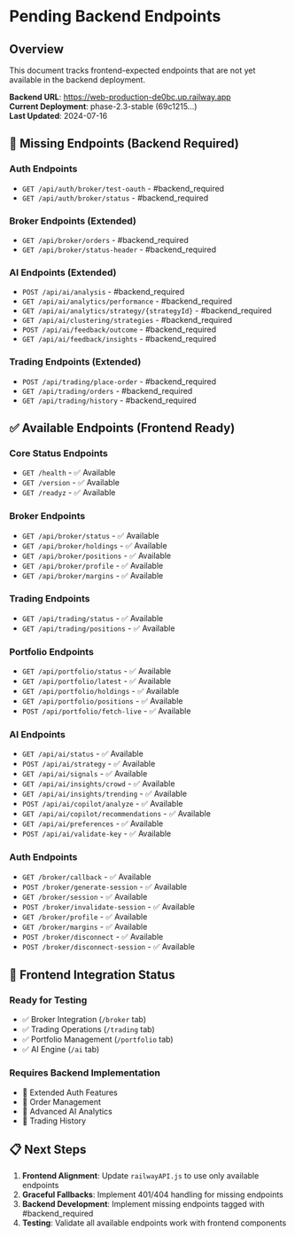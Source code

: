 # Pending Backend Endpoints

## Overview
This document tracks frontend-expected endpoints that are not yet available in the backend deployment.

**Backend URL**: https://web-production-de0bc.up.railway.app  
**Current Deployment**: phase-2.3-stable (69c1215...)  
**Last Updated**: 2024-07-16

## 🔴 Missing Endpoints (Backend Required)

### Auth Endpoints
- `GET /api/auth/broker/test-oauth` - #backend_required
- `GET /api/auth/broker/status` - #backend_required

### Broker Endpoints (Extended)
- `GET /api/broker/orders` - #backend_required
- `GET /api/broker/status-header` - #backend_required

### AI Endpoints (Extended)
- `POST /api/ai/analysis` - #backend_required
- `GET /api/ai/analytics/performance` - #backend_required
- `GET /api/ai/analytics/strategy/{strategyId}` - #backend_required
- `GET /api/ai/clustering/strategies` - #backend_required
- `POST /api/ai/feedback/outcome` - #backend_required
- `GET /api/ai/feedback/insights` - #backend_required

### Trading Endpoints (Extended)
- `POST /api/trading/place-order` - #backend_required
- `GET /api/trading/orders` - #backend_required
- `GET /api/trading/history` - #backend_required

## ✅ Available Endpoints (Frontend Ready)

### Core Status Endpoints
- `GET /health` - ✅ Available
- `GET /version` - ✅ Available
- `GET /readyz` - ✅ Available

### Broker Endpoints
- `GET /api/broker/status` - ✅ Available
- `GET /api/broker/holdings` - ✅ Available
- `GET /api/broker/positions` - ✅ Available
- `GET /api/broker/profile` - ✅ Available
- `GET /api/broker/margins` - ✅ Available

### Trading Endpoints
- `GET /api/trading/status` - ✅ Available
- `GET /api/trading/positions` - ✅ Available

### Portfolio Endpoints
- `GET /api/portfolio/status` - ✅ Available
- `GET /api/portfolio/latest` - ✅ Available
- `GET /api/portfolio/holdings` - ✅ Available
- `GET /api/portfolio/positions` - ✅ Available
- `POST /api/portfolio/fetch-live` - ✅ Available

### AI Endpoints
- `GET /api/ai/status` - ✅ Available
- `POST /api/ai/strategy` - ✅ Available
- `GET /api/ai/signals` - ✅ Available
- `GET /api/ai/insights/crowd` - ✅ Available
- `GET /api/ai/insights/trending` - ✅ Available
- `POST /api/ai/copilot/analyze` - ✅ Available
- `GET /api/ai/copilot/recommendations` - ✅ Available
- `GET /api/ai/preferences` - ✅ Available
- `POST /api/ai/validate-key` - ✅ Available

### Auth Endpoints
- `GET /broker/callback` - ✅ Available
- `POST /broker/generate-session` - ✅ Available
- `GET /broker/session` - ✅ Available
- `POST /broker/invalidate-session` - ✅ Available
- `GET /broker/profile` - ✅ Available
- `GET /broker/margins` - ✅ Available
- `POST /broker/disconnect` - ✅ Available
- `POST /broker/disconnect-session` - ✅ Available

## 🎯 Frontend Integration Status

### Ready for Testing
- ✅ Broker Integration (`/broker` tab)
- ✅ Trading Operations (`/trading` tab)
- ✅ Portfolio Management (`/portfolio` tab)
- ✅ AI Engine (`/ai` tab)

### Requires Backend Implementation
- 🔴 Extended Auth Features
- 🔴 Order Management
- 🔴 Advanced AI Analytics
- 🔴 Trading History

## 📋 Next Steps

1. **Frontend Alignment**: Update `railwayAPI.js` to use only available endpoints
2. **Graceful Fallbacks**: Implement 401/404 handling for missing endpoints
3. **Backend Development**: Implement missing endpoints tagged with #backend_required
4. **Testing**: Validate all available endpoints work with frontend components 